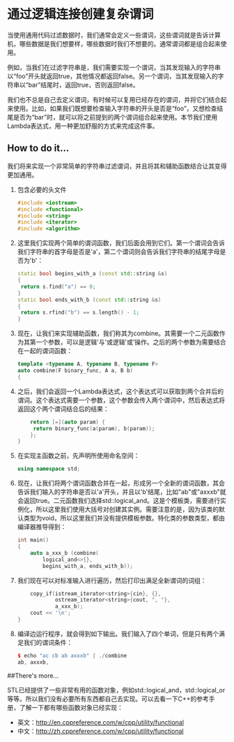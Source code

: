 # 通过逻辑连接创建复杂谓词

当使用通用代码过滤数据时，我们通常会定义一些谓词，这些谓词就是告诉计算机，哪些数据是我们想要样，哪些数据时我们不想要的。通常谓词都是组合起来使用。

例如，当我们在过滤字符串是，我们需要实现一个谓词，当其发现输入的字符串以“foo”开头就返回true，其他情况都返回false。另一个谓词，当其发现输入的字符串以“bar”结尾时，返回true，否则返回false。

我们也不总是自己去定义谓词，有时候可以复用已经存在的谓词，并将它们结合起来使用。比如，如果我们既想要检查输入字符串的开头是否是“foo”，又想检查结尾是否为“bar”时，就可以将之前提到的两个谓词组合起来使用。本节我们使用Lambda表达式，用一种更加舒服的方式来完成这件事。

## How to do it...

我们将来实现一个非常简单的字符串过滤谓词，并且将其和辅助函数结合让其变得更加通用。

1. 包含必要的头文件

   ```c++
   #include <iostream>
   #include <functional>
   #include <string>
   #include <iterator>
   #include <algorithm> 
   ```

2. 这里我们实现两个简单的谓词函数，我们后面会用到它们。第一个谓词会告诉我们字符串的首字母是否是'a'，第二个谓词则会告诉我们字符串的结尾字母是否为'b'：

   ```c++
   static bool begins_with_a (const std::string &s)
   {
   	return s.find("a") == 0;
   }
   static bool ends_with_b (const std::string &s)
   {
   	return s.rfind("b") == s.length() - 1;
   }
   ```

3. 现在，让我们来实现辅助函数，我们称其为combine。其需要一个二元函数作为其第一个参数，可以是逻辑'与'或逻辑'或'操作。之后的两个参数为需要结合在一起的谓词函数：

   ```c++
   template <typename A, typename B, typename F>
   auto combine(F binary_func, A a, B b)
   {
   ```

4. 之后，我们会返回一个Lambda表达式，这个表达式可以获取到两个合并后的谓词。这个表达式需要一个参数，这个参数会传入两个谓词中，然后表达式将返回这个两个谓词结合后的结果：

   ```c++
       return [=](auto param) {
       	return binary_func(a(param), b(param));
       };
   }
   ```

5. 在实现主函数之前，先声明所使用命名空间：

   ```c++
   using namespace std;
   ```

6. 现在，让我们将两个谓词函数合并在一起，形成另一个全新的谓词函数，其会告诉我们输入的字符串是否以'a'开头，并且以'b'结尾，比如"ab"或"axxxb"就会返回true。二元函数我们选择std::logical_and。这是个模板类，需要进行实例化，所以这里我们使用大括号对创建其实例。需要注意的是，因为该类的默认类型为void，所以这里我们并没有提供模板参数。特化类的参数类型，都由编译器推导得到：

   ```c++
   int main()
   {
       auto a_xxx_b (combine(
           logical_and<>{},
           begins_with_a, ends_with_b));
   ```

7. 我们现在可以对标准输入进行遍历，然后打印出满足全新谓词的词组：

   ```c++
       copy_if(istream_iterator<string>{cin}, {},
               ostream_iterator<string>{cout, ", "},
               a_xxx_b);
       cout << '\n';
   } 
   ```

8. 编译边运行程序，就会得到如下输出。我们输入了四个单词，但是只有两个满足我们的谓词条件：

   ```c++
   $ echo "ac cb ab axxxb" | ./combine
   ab, axxxb,
   ```

##There's more...

STL已经提供了一些非常有用的函数对象，例如std::logical_and，std::logical_or等等。所以我们没有必要所有东西都自己去实现。可以去看一下C++的参考手册，了解一下都有哪些函数对象已经实现：

- 英文：http://en.cppreference.com/w/cpp/utility/functional
- 中文：http://zh.cppreference.com/w/cpp/utility/functional

